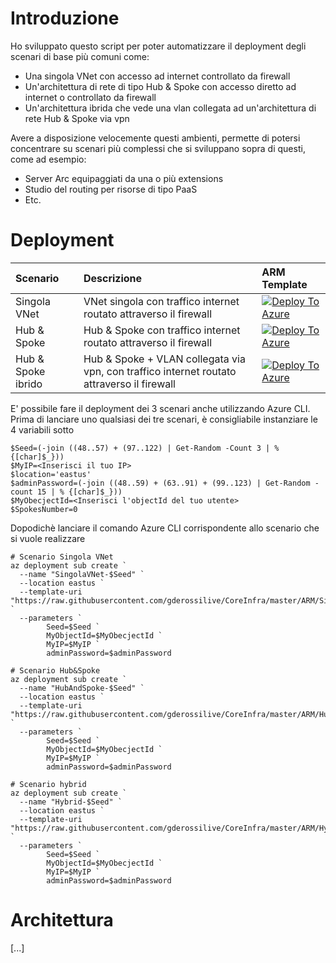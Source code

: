 # Introduzione
Ho sviluppato questo script per poter automatizzare il deployment degli scenari di base più comuni come:
- Una singola VNet con accesso ad internet controllato da firewall
- Un'architettura di rete di tipo Hub & Spoke con accesso diretto ad internet o controllato da firewall
- Un'architettura ibrida che vede una vlan collegata ad un'architettura di rete Hub & Spoke via vpn

Avere a disposizione velocemente questi ambienti, permette di potersi concentrare su scenari più complessi che si sviluppano sopra di questi, come ad esempio:
- Server Arc equipaggiati da una o più extensions 
- Studio del routing per risorse di tipo PaaS
- Etc.

# Deployment

| Scenario | Descrizione | ARM Template |
|:-------------------------|:-------------|:-------------|
| Singola VNet | VNet singola con traffico internet routato attraverso il firewall |[![Deploy To Azure](https://aka.ms/deploytoazurebutton)](https://portal.azure.com/#create/Microsoft.Template/uri/https%3A%2F%2Fraw.githubusercontent.com%2Fgderossilive%2FCoreInfra%2Fmaster%2FARM%2FSingolaVNet.json)
| Hub & Spoke | Hub & Spoke con traffico internet routato attraverso il firewall |[![Deploy To Azure](https://aka.ms/deploytoazurebutton)](https://portal.azure.com/#create/Microsoft.Template/uri/https%3A%2F%2Fraw.githubusercontent.com%2Fgderossilive%2FCoreInfra%2Fmaster%2FARM%2FHubAndSpoke.json)
| Hub & Spoke ibrido | Hub & Spoke + VLAN collegata via vpn, con traffico internet routato attraverso il firewall |[![Deploy To Azure](https://aka.ms/deploytoazurebutton)](https://portal.azure.com/#create/Microsoft.Template/uri/https%3A%2F%2Fraw.githubusercontent.com%2Fgderossilive%2FCoreInfra%2Fmaster%2FARM%2FHybrid.json)

E' possibile fare il deployment dei 3 scenari anche utilizzando Azure CLI. Prima di lanciare uno qualsiasi dei tre scenari, è consigliabile instanziare le 4 variabili sotto 
```
$Seed=(-join ((48..57) + (97..122) | Get-Random -Count 3 | % {[char]$_}))
$MyIP=<Inserisci il tuo IP>
$location='eastus'
$adminPassword=(-join ((48..59) + (63..91) + (99..123) | Get-Random -count 15 | % {[char]$_})) 
$MyObecjectId=<Inserisci l'objectId del tuo utente> 
$SpokesNumber=0
```
Dopodichè lanciare il comando Azure CLI corrispondente allo scenario che si vuole realizzare
```
# Scenario Singola VNet 
az deployment sub create `
  --name "SingolaVNet-$Seed" `
  --location eastus `
  --template-uri "https://raw.githubusercontent.com/gderossilive/CoreInfra/master/ARM/SingolaVNet.json"  `
  --parameters `
        Seed=$Seed `
        MyObjectId=$MyObecjectId `
        MyIP=$MyIP `
        adminPassword=$adminPassword

# Scenario Hub&Spoke
az deployment sub create `
  --name "HubAndSpoke-$Seed" `
  --location eastus `
  --template-uri "https://raw.githubusercontent.com/gderossilive/CoreInfra/master/ARM/HubAndSpoke.json"  `
  --parameters `
        Seed=$Seed `
        MyObjectId=$MyObecjectId `
        MyIP=$MyIP `
        adminPassword=$adminPassword

# Scenario hybrid 
az deployment sub create `
  --name "Hybrid-$Seed" `
  --location eastus `
  --template-uri "https://raw.githubusercontent.com/gderossilive/CoreInfra/master/ARM/Hybrid.json"  `
  --parameters `
        Seed=$Seed `
        MyObjectId=$MyObecjectId `
        MyIP=$MyIP `
        adminPassword=$adminPassword
```

# Architettura
[...]